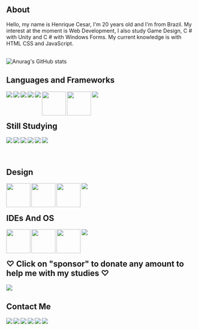 ## About
Hello, my name is Henrique Cesar, I'm 20 years old and I'm from Brazil. My interest at the moment is Web Development, I also study Game Design, C # with Unity and C # with Windows Forms. My current knowledge is with HTML CSS and JavaScript.<br><br>

![Anurag's GitHub stats](https://github-readme-stats.vercel.app/api?username=rickkque&show_icons=false&theme=dark)<br>

## Languages and Frameworks
<p>
<img align="left" src="https://cdn.icon-icons.com/icons2/2107/PNG/64/file_type_html_icon_130541.png"/>
<img align="left" src="https://cdn.icon-icons.com/icons2/2107/PNG/64/file_type_css_icon_130661.png"/>
<img align="left" src="https://cdn.icon-icons.com/icons2/2108/PNG/64/javascript_icon_130900.png"/>
<img align="left" src="https://cdn.icon-icons.com/icons2/2107/PNG/64/file_type_node_icon_130301.png"/>
<img align="left" src="https://cdn.icon-icons.com/icons2/2415/PNG/64/npm_original_wordmark_logo_icon_146402.png"/>
<img align="left" height="64px" src="https://upload.wikimedia.org/wikipedia/commons/thumb/3/3f/Git_icon.svg/640px-Git_icon.svg.png"/>
<img align="left" height="64" src="https://upload.wikimedia.org/wikipedia/commons/4/46/Touchicon-180.png"/>
<img align="left" src="https://cdn.icon-icons.com/icons2/2415/PNG/64/bootstrap_plain_logo_icon_146619.png"/>
</p><br><br><br>

## Still Studying
<p>
<img align="left" src="https://cdn.icon-icons.com/icons2/2415/PNG/64/ruby_plain_logo_icon_146361.png"/>
<img align="left" src="https://cdn.icon-icons.com/icons2/2415/PNG/64/rails_plain_wordmark_logo_icon_146377.png"/>
<img align="left" src="https://cdn.icon-icons.com/icons2/2415/PNG/64/csharp_line_logo_icon_146579.png"/>
<img align="left" src="https://cdn.icon-icons.com/icons2/2415/PNG/64/electron_original_logo_icon_146538.png"/>
<img align="left" src="https://cdn.icon-icons.com/icons2/2107/PNG/64/file_type_mysql_icon_130379.png"/>
<img align="left" src="https://cdn.icon-icons.com/icons2/1495/PNG/64/unityeditoricon_103179.png"/>
</p><br><br><br>

## Design
<p>
<img align="left" height="64px" src="https://upload.wikimedia.org/wikipedia/commons/thumb/f/fb/Adobe_Illustrator_CC_icon.svg/512px-Adobe_Illustrator_CC_icon.svg.png"/>
<img align="left" height="64px" src="https://upload.wikimedia.org/wikipedia/commons/thumb/a/af/Adobe_Photoshop_CC_icon.svg/512px-Adobe_Photoshop_CC_icon.svg.png"/>
<img align="left" height="64px" src="https://upload.wikimedia.org/wikipedia/commons/thumb/3/33/Figma-logo.svg/400px-Figma-logo.svg.png"/>
<img align="left" src="https://cdn.icon-icons.com/icons2/2699/PNG/64/canva_logo_icon_168460.png"/>
</p><br><br><br>

## IDEs And OS
<p>
<img align="left" height="64px" src="https://upload.wikimedia.org/wikipedia/commons/thumb/9/9a/Visual_Studio_Code_1.35_icon.svg/512px-Visual_Studio_Code_1.35_icon.svg.png"/>
<img align="left" height="64px" src="https://upload.wikimedia.org/wikipedia/commons/thumb/5/59/Visual_Studio_Icon_2019.svg/512px-Visual_Studio_Icon_2019.svg.png"/>
<img align="left" height="64px" src="https://upload.wikimedia.org/wikipedia/commons/thumb/8/87/Arduino_Logo.svg/720px-Arduino_Logo.svg.png"/>
<img align="left" align="left" src="https://cdn.icon-icons.com/icons2/836/PNG/64/Windows_Phone_icon-icons.com_66782.png"/>
</p><br><br><br>

## ♡ Click on "sponsor" to donate any amount to help me with my studies ♡
[<img align="left" src="https://img.shields.io/badge/sponsor-30363D?style=for-the-badge&logo=GitHub-Sponsors&logoColor=#white"/>][donate]<br>

## Contact Me
[<img align="left" src="https://img.shields.io/badge/WhatsApp-25D366?style=for-the-badge&logo=whatsapp&logoColor=white"/>][whatsapp]
[<img align="left" src="https://img.shields.io/badge/Gmail-D14836?style=for-the-badge&logo=gmail&logoColor=white"/>][gmail]
[<img align="left" src="https://img.shields.io/badge/Instagram-E4405F?style=for-the-badge&logo=instagram&logoColor=white"/>][instagram]
[<img align="left" src="https://img.shields.io/badge/Twitter-1DA1F2?style=for-the-badge&logo=twitter&logoColor=white"/>][twitter]
[<img align="left" src="https://img.shields.io/badge/LinkedIn-0077B5?style=for-the-badge&logo=linkedin&logoColor=white"/>][linkedIn]
[<img align="left" src="https://img.shields.io/badge/Facebook-1877F2?style=for-the-badge&logo=facebook&logoColor=white"/>][facebook]

[donate]:https://nubank.com.br/pagar/1kvjqh/pZII7Fvb9u
[gmail]:https://mail.google.com/mail/u/0/#search/Contact+me+on+my+email%3A+rickkque%40gmail.com
[whatsapp]:http://api.whatsapp.com/send?phone=553592260481
[facebook]:https://www.facebook.com/henrique.cesar.96780/
[instagram]:https://www.instagram.com/rickkque/
[twitter]:https://twitter.com/rickkque
[linkedIn]:https://www.linkedin.com/in/rickkque

